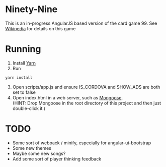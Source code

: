 # Ninety-Nine

This is an in-progress AngularJS based version of the card game 99.  See [Wikipedia](https://en.wikipedia.org/wiki/Ninety-nine_%28addition_card_game%29) for details on this game

# Running
1. Install [Yarn](https://yarnpkg.com/)
2. Run
```
yarn install
```
3. Open scripts/app.js and ensure IS_CORDOVA and SHOW_ADS are both set to false
5. Open index.html in a web server, such as [Mongoose](https://cesanta.com/).  
(HINT: Drop Mongoose in the root directory of this project and then just double-click it.)

# TODO
* Some sort of webpack / minify, especially for angular-ui-bootstrap
* Some new themes
* Maybe some new songs?
* Add some sort of player thinking feedback